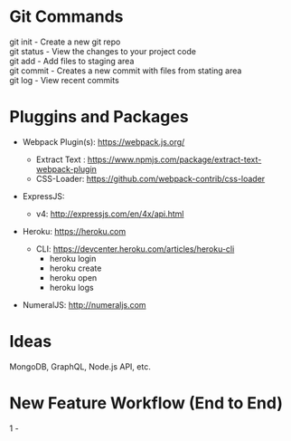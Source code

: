 # Git Commands

git init    -   Create a new git repo  
git status  -   View the changes to your project code  
git add     -   Add files to staging area  
git commit  -   Creates a new commit with files from stating area  
git log     -   View recent commits 

# Pluggins and Packages

- Webpack Plugin(s): https://webpack.js.org/
    - Extract Text : https://www.npmjs.com/package/extract-text-webpack-plugin
    - CSS-Loader: https://github.com/webpack-contrib/css-loader

- ExpressJS:
    - v4: http://expressjs.com/en/4x/api.html

- Heroku: https://heroku.com
    - CLI: https://devcenter.heroku.com/articles/heroku-cli
        - heroku login
        - heroku create <app-name>
        - heroku open
        - heroku logs

- NumeralJS: http://numeraljs.com

# Ideas

MongoDB, GraphQL, Node.js API, etc.

# New Feature Workflow (End to End)

1 - 